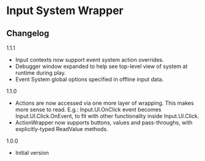 # Input System Wrapper
## Changelog

1.1.1
- Input contexts now support event system action overrides.
- Debugger window expanded to help see top-level view of system at runtime during play.
- Event System global options specified in offline input data.

1.1.0
- Actions are now accessed via one more layer of wrapping. This makes more sense to read. E.g.: Input.UI.OnClick event becomes Input.UI.Click.OnEvent, to fit with other functionality inside Input.UI.Click.
- ActionWrapper now supports buttons, values and pass-throughs, with explicitly-typed ReadValue methods.

1.0.0
- Initial version